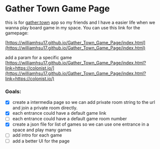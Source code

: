 # Gather Town Game Page
this is for [gather.town](https://gather.town/) app so my friends and I have a easier life when we wanna play board game in my space.
You can use this link for the gamepage:

[https://williamhsu17.github.io/Gather_Town_Game_Page/index.html](https://williamhsu17.github.io/Gather_Town_Game_Page/index.html)

add a param for a specific game  
[https://williamhsu17.github.io/Gather_Town_Game_Page/index.html?link=https://colonist.io/](https://williamhsu17.github.io/Gather_Town_Game_Page/index.html?link=https://colonist.io/)

### Goals:
- [x] create a intermedia page so we can add private room string to the url and join a private room directly.
- [x] each entrance could have a default game link
- [ ] each entrance could have a default game room number
- [X] create a json file for list of games so we can use one entrance in a space and play many games
- [ ] add intro for each game
- [ ] add a better UI for the page
